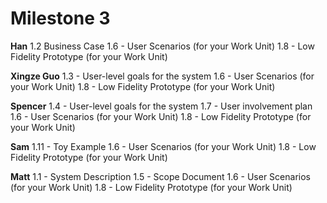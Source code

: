 # Milestone 3 #

__Han__
1.2 Business Case
1.6 - User Scenarios (for your Work Unit)
1.8 - Low Fidelity Prototype (for your Work Unit)

__Xingze Guo__
1.3 - User-level goals for the system
1.6 - User Scenarios (for your Work Unit)
1.8 - Low Fidelity Prototype (for your Work Unit)

__Spencer__
1.4 - User-level goals for the system
1.7 - User involvement plan
1.6 - User Scenarios (for your Work Unit)
1.8 - Low Fidelity Prototype (for your Work Unit)

__Sam__ 
1.11 - Toy Example
1.6 - User Scenarios (for your Work Unit)
1.8 - Low Fidelity Prototype (for your Work Unit)

__Matt__
1.1 - System Description
1.5 - Scope Document
1.6 - User Scenarios (for your Work Unit)
1.8 - Low Fidelity Prototype (for your Work Unit)
